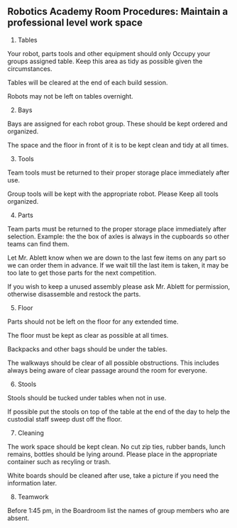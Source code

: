 ## Robotics Academy Room Procedures: Maintain a professional level work space


1. Tables

Your robot, parts tools and other equipment should only Occupy your groups assigned table. Keep this area as tidy as possible given the circumstances. 

Tables will be cleared at the end of each build session. 

Robots may not be left on tables overnight.

2. Bays 

Bays are assigned for each robot group.  These should be kept ordered and organized.

The space and the floor in front of it is to be kept clean and tidy at all times.

3. Tools

Team tools must be returned to their proper storage place immediately after use.  

Group tools will be kept with the appropriate robot. Please Keep all tools organized.  

4. Parts

Team parts must be returned to the proper storage place immediately after selection.  Example: the the box of axles is always in the cupboards so other teams can find them. 

Let Mr. Ablett know when we are down to the last few items on any part so we can order them in advance. If we wait till the last item is taken, it may be too late to get those parts for the next competition.

If you wish to keep a unused assembly please ask Mr. Ablett for permission, otherwise disassemble and restock the parts.

5. Floor

Parts should not be left on the floor for any extended time.  

The floor must be kept as clear as possible at all times.  

Backpacks and other bags should be under the tables.  

The walkways should be clear of all possible obstructions. This includes always being aware of clear passage around the room for everyone. 


6. Stools

Stools should be tucked under tables when not in use.

If possible put the stools on top of the table at the end of the day to help the custodial staff sweep dust off the floor. 


7. Cleaning

The work space should be kept clean.  No cut zip ties, rubber bands, lunch remains, bottles should be lying around.  Please place in the appropriate container such as recyling or trash. 

White boards should be cleaned after use, take a picture if you need the information later.

8. Teamwork

Before 1:45 pm, in the Boardroom list the names of group members who are absent.




